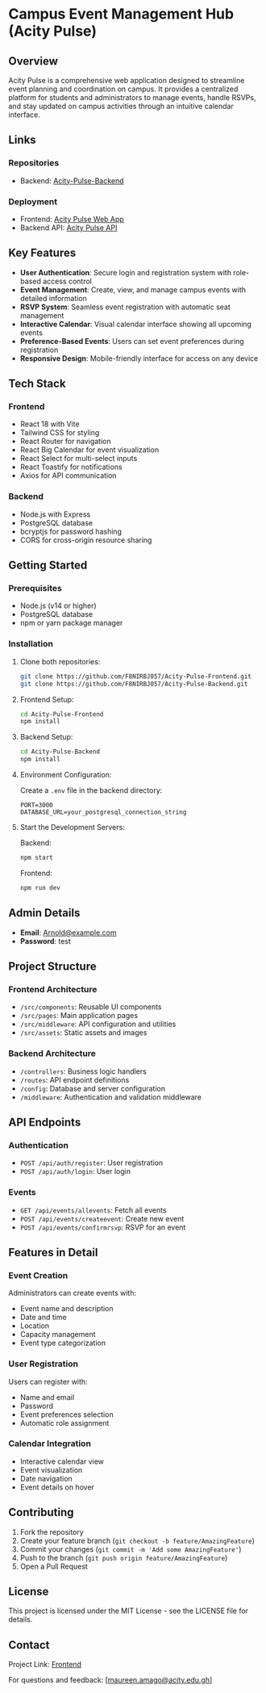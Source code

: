 # Campus Event Management Hub (Acity Pulse)

## Overview

Acity Pulse is a comprehensive web application designed to streamline event planning and coordination on campus. It provides a centralized platform for students and administrators to manage events, handle RSVPs, and stay updated on campus activities through an intuitive calendar interface.

## Links

### Repositories
- Backend: [Acity-Pulse-Backend](https://github.com/F8NIRBJ057/Acity-Pulse-Backend)

### Deployment
- Frontend: [Acity Pulse Web App](https://acity-pulse.vercel.app/)
- Backend API: [Acity Pulse API](https://acity-pulse.onrender.com)


## Key Features

- **User Authentication**: Secure login and registration system with role-based access control
- **Event Management**: Create, view, and manage campus events with detailed information
- **RSVP System**: Seamless event registration with automatic seat management
- **Interactive Calendar**: Visual calendar interface showing all upcoming events
- **Preference-Based Events**: Users can set event preferences during registration
- **Responsive Design**: Mobile-friendly interface for access on any device

## Tech Stack

### Frontend
- React 18 with Vite
- Tailwind CSS for styling
- React Router for navigation
- React Big Calendar for event visualization
- React Select for multi-select inputs
- React Toastify for notifications
- Axios for API communication

### Backend
- Node.js with Express
- PostgreSQL database
- bcryptjs for password hashing
- CORS for cross-origin resource sharing

## Getting Started

### Prerequisites
- Node.js (v14 or higher)
- PostgreSQL database
- npm or yarn package manager

### Installation

1. Clone both repositories:

   ```bash
   git clone https://github.com/F8NIRBJ057/Acity-Pulse-Frontend.git
   git clone https://github.com/F8NIRBJ057/Acity-Pulse-Backend.git
   ```

2. Frontend Setup:

   ```bash
   cd Acity-Pulse-Frontend
   npm install
   ```

3. Backend Setup:

   ```bash
   cd Acity-Pulse-Backend
   npm install
   ```

4. Environment Configuration:

   Create a `.env` file in the backend directory:

   ```
   PORT=3000
   DATABASE_URL=your_postgresql_connection_string
   ```

5. Start the Development Servers:

   Backend:

   ```bash
   npm start
   ```

   Frontend:

   ```bash
   npm run dev
   ```

## Admin Details

- **Email**: Arnold@example.com
- **Password**: test

## Project Structure

### Frontend Architecture
- `/src/components`: Reusable UI components
- `/src/pages`: Main application pages
- `/src/middleware`: API configuration and utilities
- `/src/assets`: Static assets and images

### Backend Architecture
- `/controllers`: Business logic handlers
- `/routes`: API endpoint definitions
- `/config`: Database and server configuration
- `/middleware`: Authentication and validation middleware

## API Endpoints

### Authentication
- `POST /api/auth/register`: User registration
- `POST /api/auth/login`: User login

### Events
- `GET /api/events/allevents`: Fetch all events
- `POST /api/events/createevent`: Create new event
- `POST /api/events/confirmrsvp`: RSVP for an event

## Features in Detail

### Event Creation
Administrators can create events with:
- Event name and description
- Date and time
- Location
- Capacity management
- Event type categorization

### User Registration
Users can register with:
- Name and email
- Password
- Event preferences selection
- Automatic role assignment

### Calendar Integration
- Interactive calendar view
- Event visualization
- Date navigation
- Event details on hover

## Contributing

1. Fork the repository
2. Create your feature branch (`git checkout -b feature/AmazingFeature`)
3. Commit your changes (`git commit -m 'Add some AmazingFeature'`)
4. Push to the branch (`git push origin feature/AmazingFeature`)
5. Open a Pull Request

## License

This project is licensed under the MIT License - see the LICENSE file for details.

## Contact

Project Link: [Frontend](https://github.com/F8NIRBJ057/Acity-Pulse-Frontend)

For questions and feedback: [maureen.amago@acity.edu.gh]

